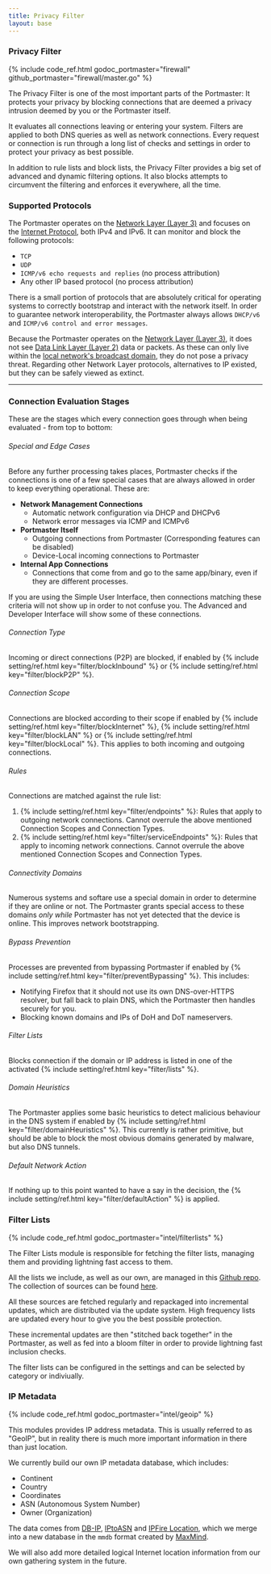 ```yaml
---
title: Privacy Filter
layout: base
---
```


### Privacy Filter

{% include code_ref.html godoc_portmaster="firewall" github_portmaster="firewall/master.go" %}

The Privacy Filter is one of the most important parts of the Portmaster: It protects your privacy by blocking connections that are deemed a privacy intrusion deemed by you or the Portmaster itself.

It evaluates all connections leaving or entering your system. Filters are applied to both DNS queries as well as network connections. Every request or connection is run through a long list of checks and settings in order to protect your privacy as best possible.

In addition to rule lists and block lists, the Privacy Filter provides a big set of advanced and dynamic filtering options. It also blocks attempts to circumvent the filtering and enforces it everywhere, all the time.

### Supported Protocols

The Portmaster operates on the [Network Layer (Layer 3)](https://en.wikipedia.org/wiki/OSI_model) and focuses on the [Internet Protocol](https://en.wikipedia.org/wiki/Internet_Protocol), both IPv4 and IPv6. It can monitor and block the following protocols:

- `TCP`
- `UDP`
- `ICMP/v6 echo requests and replies` (no process attribution)
- Any other IP based protocol (no process attribution)

There is a small portion of protocols that are absolutely critical for operating systems to correctly bootstrap and interact with the network itself. In order to guarantee network interoperability, the Portmaster always allows `DHCP/v6` and `ICMP/v6 control and error messages`.

Because the Portmaster operates on the [Network Layer (Layer 3)](https://en.wikipedia.org/wiki/OSI_model), it does not see [Data Link Layer (Layer 2)](https://en.wikipedia.org/wiki/OSI_model) data or packets. As these can only live within the [local network's broadcast domain](https://en.wikipedia.org/wiki/Broadcast_domain), they do not pose a privacy threat. Regarding other Network Layer protocols, alternatives to IP existed, but they can be safely viewed as extinct.

---

### Connection Evaluation Stages

These are the stages which every connection goes through when being evaluated - from top to bottom:

###### Special and Edge Cases

Before any further processing takes places, Portmaster checks if the connections is one of a few special cases that are always allowed in order to keep everything operational. These are:

- __Network Management Connections__
  - Automatic network configuration via DHCP and DHCPv6
  - Network error messages via ICMP and ICMPv6
- __Portmaster Itself__
  - Outgoing connections from Portmaster (Corresponding features can be disabled)
  - Device-Local incoming connections to Portmaster
- __Internal App Connections__
  - Connections that come from and go to the same app/binary, even if they are different processes.

If you are using the Simple User Interface, then connections matching these criteria will not show up in order to not confuse you. The Advanced and Developer Interface will show some of these connections.

###### Connection Type

Incoming or direct connections (P2P) are blocked, if enabled by {% include setting/ref.html key="filter/blockInbound" %} or {% include setting/ref.html key="filter/blockP2P" %}.

###### Connection Scope

Connections are blocked according to their scope if enabled by {% include setting/ref.html key="filter/blockInternet" %}, {% include setting/ref.html key="filter/blockLAN" %} or {% include setting/ref.html key="filter/blockLocal" %}. This applies to both incoming and outgoing connections.

###### Rules

Connections are matched against the rule list:

1. {% include setting/ref.html key="filter/endpoints" %}: Rules that apply to outgoing network connections. Cannot overrule the above mentioned Connection Scopes and Connection Types.
2. {% include setting/ref.html key="filter/serviceEndpoints" %}: Rules that apply to incoming network connections. Cannot overrule the above mentioned Connection Scopes and Connection Types.

###### Connectivity Domains

Numerous systems and softare use a special domain in order to determine if they are online or not. The Portmaster grants special access to these domains _only while_ Portmaster has not yet detected that the device is online. This improves network bootstrapping.

###### Bypass Prevention

Processes are prevented from bypassing Portmaster if enabled by {% include setting/ref.html key="filter/preventBypassing" %}. This includes:

- Notifying Firefox that it should not use its own DNS-over-HTTPS resolver, but fall back to plain DNS, which the Portmaster then handles securely for you.
- Blocking known domains and IPs of DoH and DoT nameservers.

###### Filter Lists

Blocks connection if the domain or IP address is listed in one of the activated {% include setting/ref.html key="filter/lists" %}.

###### Domain Heuristics

The Portmaster applies some basic heuristics to detect malicious behaviour in the DNS system if enabled by {% include setting/ref.html key="filter/domainHeuristics" %}. This currently is rather primitive, but should be able to block the most obvious domains generated by malware, but also DNS tunnels.

###### Default Network Action

If nothing up to this point wanted to have a say in the decision, the {% include setting/ref.html key="filter/defaultAction" %} is applied.

### Filter Lists

{% include code_ref.html godoc_portmaster="intel/filterlists" %}

The Filter Lists module is responsible for fetching the filter lists, managing them and providing lightning fast access to them.

All the lists we include, as well as our own, are managed in this [Github repo](https://github.com/safing/intel-data). The collection of sources can be found [here](https://github.com/safing/intel-data/blob/master/lists/sources.yml).

All these sources are fetched regularly and repackaged into incremental updates, which are distributed via the update system. High frequency lists are updated every hour to give you the best possible protection.

These incremental updates are then "stitched back together" in the Portmaster, as well as fed into a bloom filter in order to provide lightning fast inclusion checks.

The filter lists can be configured in the settings and can be selected by category or indiviually.

### IP Metadata

{% include code_ref.html godoc_portmaster="intel/geoip" %}

This modules provides IP address metadata. This is usually referred to as "GeoIP", but in reality there is much more important information in there than just location.

We currently build our own IP metadata database, which includes:
- Continent
- Country
- Coordinates
- ASN (Autonomous System Number)
- Owner (Organization)

The data comes from [DB-IP](https://db-ip.com/), [IPtoASN](https://iptoasn.com/) and [IPFire Location](https://location.ipfire.org/), which we merge into a new database in the `mmdb` format created by [MaxMind](https://www.maxmind.com/).

We will also add more detailed logical Internet location information from our own gathering system in the future.
